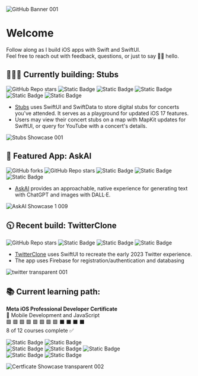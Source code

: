 ![‎GitHub Banner ‎001](https://github.com/bodhichristian/bodhichristian/assets/110639779/384b6b4c-2493-4975-985a-66110e115167)
# Welcome
Follow along as I build iOS apps with Swift and SwiftUI.  
Feel free to reach out with feedback, questions, or just to say 👋🏼 hello.  

## 👨🏻‍💻 Currently building: Stubs 
![GitHub Repo stars](https://img.shields.io/github/stars/bodhichristian/stubs)
![Static Badge](https://img.shields.io/badge/Swift-orange)
![Static Badge](https://img.shields.io/badge/SwiftUI-orange)
![Static Badge](https://img.shields.io/badge/SwiftData-orange)
![Static Badge](https://img.shields.io/badge/MapKit-green)
![Static Badge](https://img.shields.io/badge/YouTubeKit-red)

* [Stubs](https://github.com/bodhichristian/Stubs) uses SwiftUI and SwiftData to store digital stubs for concerts you've attended. It serves as a playground for updated iOS 17 features.
* Users may view their concert stubs on a map with MapKit updates for SwiftUI, or query for YouTube with a concert's details.
   
![‎Stubs Showcase ‎001](https://github.com/bodhichristian/bodhichristian/assets/110639779/046668df-0174-4297-966f-2c802da06bc9)


## 📱 Featured App: AskAI 
![GitHub forks](https://img.shields.io/github/forks/bodhichristian/askai)
![GitHub Repo stars](https://img.shields.io/github/stars/bodhichristian/askai)
![Static Badge](https://img.shields.io/badge/Swift-orange)
![Static Badge](https://img.shields.io/badge/SwiftUI-orange)
![Static Badge](https://img.shields.io/badge/OpenAI_API-gray)


* [AskAI](https://github.com/bodhichristian/AskAI) provides an approachable, native experience for generating text with ChatGPT and images with DALL·E.
  
![‎AskAI Showcase 1 ‎009](https://github.com/bodhichristian/bodhichristian/assets/110639779/f38119cb-1e72-4799-8aa0-491085697c46)

## 🕥 Recent build: TwitterClone 
![GitHub Repo stars](https://img.shields.io/github/stars/bodhichristian/twitterclone)
![Static Badge](https://img.shields.io/badge/Swift-orange)
![Static Badge](https://img.shields.io/badge/SwiftUI-orange)
![Static Badge](https://img.shields.io/badge/Firebase-red)

* [TwitterClone](https://github.com/bodhichristian/TwitterClone) uses SwiftUI to recreate the early 2023 Twitter experience.
* The app uses Firebase for registration/authentication and databasing
  
![‎twitter transparent ‎001](https://github.com/bodhichristian/bodhichristian/assets/110639779/ed91fe22-a9ab-4243-a1ff-70f543a1439f)


## 📚 Current learning path:
<b>Meta iOS Professional Developer Certificate</b>  
📖 Mobile Development and JavaScript  
🟩 🟩 🟩 🟩 🟩 🟩 🟩 🟩 ⬛️ ⬛️ ⬛️ ⬛️  
8 of 12 courses complete ✅  
  
  
![Static Badge](https://img.shields.io/badge/UX/UI_Design_Principles-blue)
![Static Badge](https://img.shields.io/badge/Figma-blue)  
![Static Badge](https://img.shields.io/badge/HTTP-blue)
![Static Badge](https://img.shields.io/badge/REST_APIs-blue)
![Static Badge](https://img.shields.io/badge/Core_Data-blue)  
![Static Badge](https://img.shields.io/badge/Version_Control-blue)
![Static Badge](https://img.shields.io/badge/JavaScript-blue)

![‎Certficate Showcase transparent ‎002](https://github.com/bodhichristian/bodhichristian/assets/110639779/0a6a2db3-0d38-47fd-97e8-98a0fb518c03)


